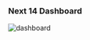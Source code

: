 ### Next 14 Dashboard 


![dashboard](https://github.com/alejofive/dashboard-next/assets/60112832/23a4d040-48b1-4aeb-9640-f277eca1c325)
